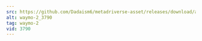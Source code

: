 ```yaml
---
src: https://github.com/Dadaism6/metadriverse-asset/releases/download/assetsv1.0.1/waymo-2_3790.mp4
alt: waymo-2_3790
tag: waymo-2
vid: 3790
---
```

